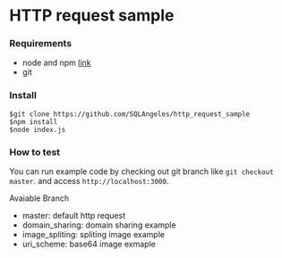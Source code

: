 # HTTP request sample

### Requirements
* node and npm [link](https://www.npmjs.com/get-npm)
* git
### Install
```
$git clone https://github.com/SQLAngeles/http_request_sample
$npm install
$node index.js
```
### How to test
You can run example code by checking out git branch like `git checkout master`. and access `http://localhost:3000`.

Avaiable Branch
* master: default http request
* domain_sharing: domain sharing example
* image_spliting: spliting image example
* uri_scheme: base64 image exmaple